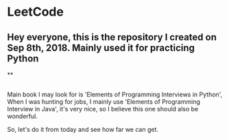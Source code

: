 # LeetCode
## Hey everyone, this is the repository I created on Sep 8th, 2018. Mainly used it for practicing Python

**
##
Main book I may look for is 'Elements of Programming Interviews in Python',
When I was hunting for jobs, I mainly use 'Elements of Programming Interview in Java', it's very nice, so I believe this one should also be wonderful.

So, let's do it from today and see how far we can get.
